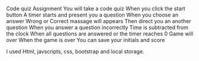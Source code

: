 Code quiz Assignment
You will take a code quiz
When you click the start button
A timer starts and present you a question
When you choose an answer
Wrong or Correct massage will appears
Then direct you an another question
When you answer a question incorrectly
Time is subtracted from the clock
When all questions are answered or the timer reaches 0
Game will over
When the game is over
You can save your initials and score

I used Html, javscripts, css, bootstrap and local storage.

